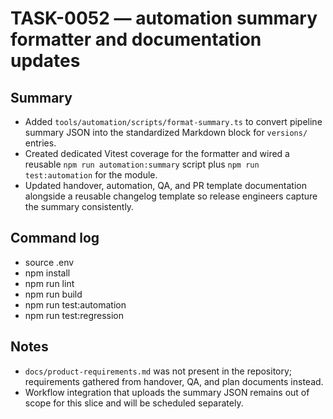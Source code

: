# TASK-0052 — automation summary formatter and documentation updates

## Summary
- Added `tools/automation/scripts/format-summary.ts` to convert pipeline summary JSON into the standardized Markdown block for `versions/` entries.
- Created dedicated Vitest coverage for the formatter and wired a reusable `npm run automation:summary` script plus `npm run test:automation` for the module.
- Updated handover, automation, QA, and PR template documentation alongside a reusable changelog template so release engineers capture the summary consistently.

## Command log
- source .env
- npm install
- npm run lint
- npm run build
- npm run test:automation
- npm run test:regression

## Notes
- `docs/product-requirements.md` was not present in the repository; requirements gathered from handover, QA, and plan documents instead.
- Workflow integration that uploads the summary JSON remains out of scope for this slice and will be scheduled separately.
